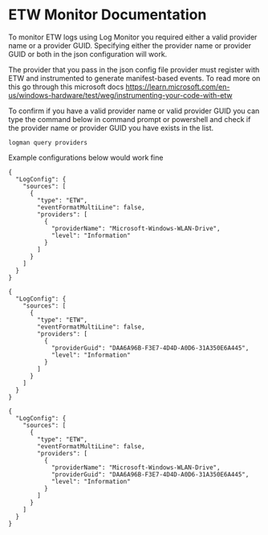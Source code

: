 # ETW Monitor Documentation

To monitor ETW logs using Log Monitor you required either a valid provider name or a provider GUID. Specifying either the provider name or provider GUID or both in the json configuration will work.

The provider that you pass in the json config file provider must register with ETW and instrumented to generate manifest-based events. 
To read more on this go through this microsoft docs https://learn.microsoft.com/en-us/windows-hardware/test/weg/instrumenting-your-code-with-etw

To confirm if you have a valid provider name or valid provider GUID you can type the command below in command prompt or powershell and check if the provider name or provider GUID you have exists in the list.

```
logman query providers
```

 Example configurations below would work fine

```
{
  "LogConfig": {
    "sources": [
      {
        "type": "ETW",
        "eventFormatMultiLine": false,
        "providers": [
          {
            "providerName": "Microsoft-Windows-WLAN-Drive",
            "level": "Information"
          }
        ]
      }
    ]
  }
}
```

```
{
  "LogConfig": {
    "sources": [
      {
        "type": "ETW",
        "eventFormatMultiLine": false,
        "providers": [
          {
            "providerGuid": "DAA6A96B-F3E7-4D4D-A0D6-31A350E6A445",
            "level": "Information"
          }
        ]
      }
    ]
  }
}
```

```
{
  "LogConfig": {
    "sources": [
      {
        "type": "ETW",
        "eventFormatMultiLine": false,
        "providers": [
          {
            "providerName": "Microsoft-Windows-WLAN-Drive",
            "providerGuid": "DAA6A96B-F3E7-4D4D-A0D6-31A350E6A445",
            "level": "Information"
          }
        ]
      }
    ]
  }
}
```
